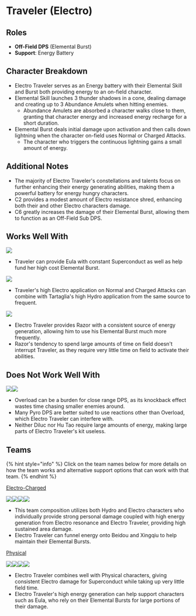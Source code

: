 # Traveler (Electro)

## Roles

* **Off-Field DPS** (Elemental Burst)
* **Support**: Energy Battery

## Character Breakdown

* Electro Traveler serves as an Energy battery with their Elemental Skill and Burst both providing energy to an on-field character.
* Elemental Skill launches 3 thunder shadows in a cone, dealing damage and creating up to 3 Abundance Amulets when hitting enemies.
  * Abundance Amulets are absorbed a character walks close to them, granting that character energy and increased energy recharge for a short duration.
* Elemental Burst deals initial damage upon activation and then calls down lightning when the character on-field uses Normal or Charged Attacks.
  * The character who triggers the continuous lightning gains a small amount of energy.

## Additional Notes

* The majority of Electro Traveler's constellations and talents focus on further enhancing their energy generating abilities, making them a powerful battery for energy hungry characters.
* C2 provides a modest amount of Electro resistance shred, enhancing both their and other Electro characters damage.
* C6 greatly increases the damage of their Elemental Burst, allowing them to function as an Off-Field Sub DPS.

## Works Well With

![](../../.gitbook/assets/UI\_AvatarIcon\_Eula.png)

* Traveler can provide Eula with constant Superconduct as well as help fund her high cost Elemental Burst.

![](../../.gitbook/assets/ui\_avataricon\_tartaglia.png)

* Traveler's high Electro application on Normal and Charged Attacks can combine with Tartaglia's high Hydro application from the same source to frequent.

![](../../.gitbook/assets/UI\_AvatarIcon\_Razor.png)

* Electro Traveler provides Razor with a consistent source of energy generation, allowing him to use his Elemental Burst much more frequently.
* Razor's tendency to spend large amounts of time on field doesn't interrupt Traveler, as they require very little time on field to activate their abilities.

## Does Not Work Well With

![](../../.gitbook/assets/UI\_AvatarIcon\_Hutao.png)![](../../.gitbook/assets/UI\_AvatarIcon\_Diluc.png)

* Overload can be a burden for close range DPS, as its knockback effect wastes time chasing smaller enemies around.
* Many Pyro DPS are better suited to use reactions other than Overload, which Electro Traveler can interfere with.
* Neither Diluc nor Hu Tao require large amounts of energy, making large parts of Electro Traveler's kit useless.

## Teams

{% hint style="info" %}
Click on the team names below for more details on how the team works and alternative support options that can work with that team.
{% endhint %}

[Electro-Charged](../../teams/electro-charged.md)

![](../../.gitbook/assets/ui\_avataricon\_tartaglia.png)![](../../.gitbook/assets/UI\_AvatarIcon\_Beidou.png)![](../../.gitbook/assets/ui\_avataricon\_aether\_electro.png)![](../../.gitbook/assets/UI\_AvatarIcon\_Xingqiu.png)

* This team composition utilizes both Hydro and Electro characters who individually provide strong personal damage coupled with high energy generation from Electro resonance and Electro Traveler, providing high sustained area damage.
* Electro Traveler can funnel energy onto Beidou and Xingqiu to help maintain their Elemental Bursts.

[Physical](../../teams/physical.md)

![](../../.gitbook/assets/UI\_AvatarIcon\_Eula.png)![](../../.gitbook/assets/ui\_avataricon\_aether\_electro.png)![](../../.gitbook/assets/UI\_AvatarIcon\_Zhongli.png)![](../../.gitbook/assets/UI\_AvatarIcon\_Diona.png)

* Electro Traveler combines well with Physical characters, giving consistent Electro damage for Superconduct while taking up very little field time.
* Electro Traveler's high energy generation can help support characters such as Eula, who rely on their Elemental Bursts for large portions of their damage.
